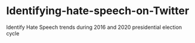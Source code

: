 # Identifying-hate-speech-on-Twitter
Identify Hate Speech trends during 2016 and 2020 presidential election cycle
